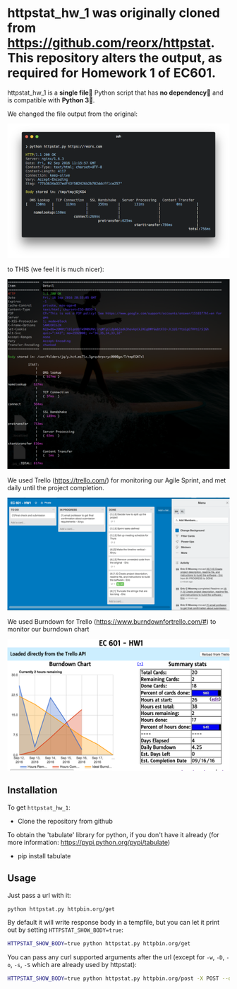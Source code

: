 # httpstat_hw_1 was originally cloned from https://github.com/reorx/httpstat. This repository alters the output, as required for Homework 1 of EC601.

httpstat_hw_1 is a **single file🌟** Python script that has **no dependency👏** and is compatible with **Python 3🍻**. 

We changed the file output from the original:

![screenshot](screenshot.png)

to THIS (we feel it is much nicer):

![screenshot](screenshot2.png)

We used Trello (https://trello.com/) for monitoring our Agile Sprint, and met daily until the project completion.

![screenshot](screenshot3.png)

We used Burndown for Trello (https://www.burndownfortrello.com/#) to monitor our burndown chart

![screenshot](screenshot4.png)

## Installation

To get `httpstat_hw_1`:

- Clone the repository from github

To obtain the 'tabulate' library for python, if you don't have it already (for more information: https://pypi.python.org/pypi/tabulate)

- pip install tabulate


## Usage

Just pass a url with it:

```bash
python httpstat.py httpbin.org/get
```

By default it will write response body in a tempfile, but you can let it print out by setting `HTTPSTAT_SHOW_BODY=true`:

```bash
HTTPSTAT_SHOW_BODY=true python httpstat.py httpbin.org/get
```

You can pass any curl supported arguments after the url (except for `-w`, `-D`, `-o`, `-s`, `-S` which are already used by httpstat):

```bash
HTTPSTAT_SHOW_BODY=true python httpstat.py httpbin.org/post -X POST --data-urlencode "a=中文" -v
```
